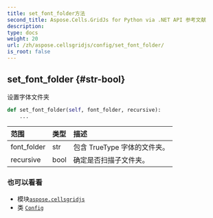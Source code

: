 ```yaml
---
title: set_font_folder方法
second_title: Aspose.Cells.GridJs for Python via .NET API 参考文献
description:
type: docs
weight: 20
url: /zh/aspose.cellsgridjs/config/set_font_folder/
is_root: false
---
```

##  set_font_folder {#str-bool}

设置字体文件夹



```python
def set_font_folder(self, font_folder, recursive):
    ...
```


|范围|类型|描述|
| :- | :- | :- |
| font_folder | str |包含 TrueType 字体的文件夹。|
| recursive | bool |确定是否扫描子文件夹。|



### 也可以看看
* 模块[`aspose.cellsgridjs`](../../)
* 类 [`Config`](/cells/python-net/zh/aspose.cellsgridjs/config)

